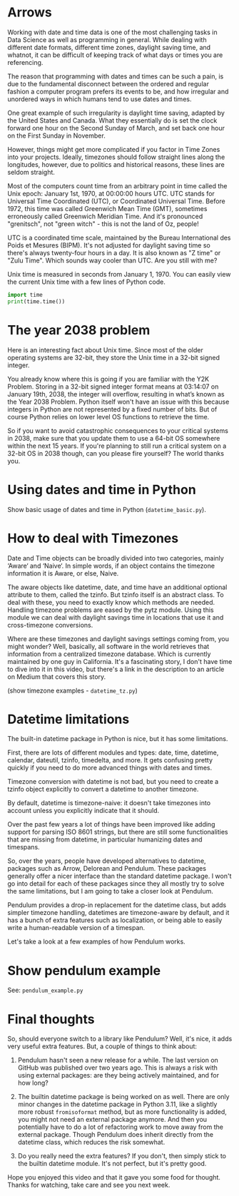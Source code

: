 # Arrows

Working with date and time data is one of the most challenging tasks in Data Science as well as programming in general. While dealing with different date formats, different time zones, daylight saving time, and whatnot, it can be difficult of keeping track of what days or times you are referencing.

The reason that programming with dates and times can be such a pain, is due to the fundamental disconnect between the ordered and regular fashion a computer program prefers its events to be, and how irregular and unordered ways in which humans tend to use dates and times.

One great example of such irregularity is daylight time saving, adapted by the United States and Canada. What they essentially do is set the clock forward one hour on the Second Sunday of March, and set back one hour on the First Sunday in November.

However, things might get more complicated if you factor in Time Zones into your projects. Ideally, timezones should follow straight lines along the longitudes, however, due to politics and historical reasons, these lines are seldom straight.

Most of the computers count time from an arbitrary point in time called the Unix epoch: January 1st, 1970, at 00:00:00 hours UTC. UTC stands for Universal Time Coordinated (UTC), or Coordinated Universal Time. Before 1972, this time was called Greenwich Mean Time (GMT), sometimes erroneously called Greenwich Meridian Time. And it's pronounced "grenitsch", not "green witch" - this is not the land of Oz, people!

UTC is a coordinated time scale, maintained by the Bureau International des Poids et Mesures (BIPM). It's not adjusted for daylight saving time so there's always twenty-four hours in a day. It is also known as "Z time" or "Zulu Time". Which sounds way cooler than UTC. Are you still with me?

Unix time is measured in seconds from January 1, 1970. You can easily view the current Unix time with a few lines of Python code.

```python
import time
print(time.time())
```

# The year 2038 problem

Here is an interesting fact about Unix time. Since most of the older operating systems are 32-bit, they store the Unix time in a 32-bit signed integer.

You already know where this is going if you are familiar with the Y2K Problem. Storing in a 32-bit signed integer format means at 03:14:07 on January 19th, 2038, the integer will overflow, resulting in what’s known as the Year 2038 Problem. Python itself won't have an issue with this because integers in Python are not represented by a fixed number of bits. But of course Python relies on lower level OS functions to retrieve the time.

So if you want to avoid catastrophic consequences to your critical systems in 2038, make sure that you update them to use a 64-bit OS somewhere within the next 15 years. If you're planning to still run a critical system on a 32-bit OS in 2038 though, can you please fire yourself? The world thanks you.

# Using dates and time in Python

Show basic usage of dates and time in Python (`datetime_basic.py`).

# How to deal with Timezones

Date and Time objects can be broadly divided into two categories, mainly ‘Aware‘ and ‘Naive‘. In simple words, if an object contains the timezone information it is Aware, or else, Naive.

The aware objects like datetime, date, and time have an additional optional attribute to them, called the tzinfo. But tzinfo itself is an abstract class. To deal with these, you need to exactly know which methods are needed. Handling timezone problems are eased by the pytz module. Using this module we can deal with daylight savings time in locations that use it and cross-timezone conversions.

Where are these timezones and daylight savings settings coming from, you might wonder? Well, basically, all software in the world retrieves that information from a centralized timezone database. Which is currently maintained by one guy in California. It's a fascinating story, I don't have time to dive into it in this video, but there's a link in the description to an article on Medium that covers this story.

(show timezone examples - `datetime_tz.py`)

# Datetime limitations

The built-in datetime package in Python is nice, but it has some limitations.

First, there are lots of different modules and types: date, time, datetime, calendar, dateutil, tzinfo, timedelta, and more. It gets confusing pretty quickly if you need to do more advanced things with dates and times.

Timezone conversion with datetime is not bad, but you need to create a tzinfo object explicitly to convert a datetime to another timezone.

By default, datetime is timezone-naive: it doesn't take timezones into account unless you explicitly indicate that it should.

Over the past few years a lot of things have been improved like adding support for parsing ISO 8601 strings, but there are still some functionalities that are missing from datetime, in particular humanizing dates and timespans.

So, over the years, people have developed alternatives to datetime, packages such as Arrow, Delorean and Pendulum. These packages generally offer a nicer interface than the standard datetime package. I won't go into detail for each of these packages since they all mostly try to solve the same limitations, but I am going to take a closer look at Pendulum.

Pendulum provides a drop-in replacement for the datetime class, but adds simpler timezone handling, datetimes are timezone-aware by default, and it has a bunch of extra features such as localization, or being able to easily write a human-readable version of a timespan.

Let's take a look at a few examples of how Pendulum works.

# Show pendulum example

See: `pendulum_example.py`

# Final thoughts

So, should everyone switch to a library like Pendulum? Well, it's nice, it adds very useful extra features. But, a couple of things to think about:

1. Pendulum hasn't seen a new release for a while. The last version on GitHub was published over two years ago. This is always a risk with using external packages: are they being actively maintained, and for how long?

2. The builtin datetime package is being worked on as well. There are only minor changes in the datetime package in Python 3.11, like a slightly more robust `fromisoformat` method, but as more functionality is added, you might not need an external package anymore. And then you potentially have to do a lot of refactoring work to move away from the external package. Though Pendulum does inherit directly from the datetime class, which reduces the risk somewhat.

3. Do you really need the extra features? If you don't, then simply stick to the builtin datetime module. It's not perfect, but it's pretty good.

Hope you enjoyed this video and that it gave you some food for thought. Thanks for watching, take care and see you next week.
